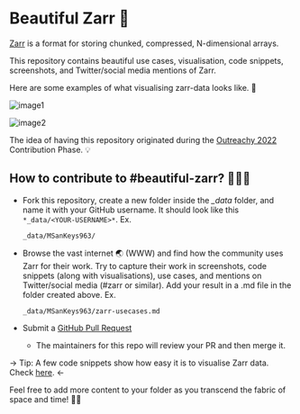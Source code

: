 # Beautiful Zarr 🚀

[Zarr](https://zarr.dev/) is a format for storing chunked, compressed, N-dimensional arrays.

This repository contains beautiful use cases, visualisation, code snippets, screenshots, and Twitter/social media mentions of Zarr.

Here are some examples of what visualising zarr-data looks like. 👀

![image1](../assets/images/zarr_data_1.jpg)

![image2](../assets/images/zarr_data_2.jpg)

The idea of having this repository originated during the [Outreachy 2022](https://www.outreachy.org/) Contribution Phase. 💡

## How to contribute to #beautiful-zarr? 🧑🏻‍💻

- Fork this repository, create a new folder inside the *_data* folder, and name it with your GitHub username. It should look like this `*_data/<YOUR-USERNAME>*`. Ex.
    
    `_data/MSanKeys963/`
    
- Browse the vast internet 🌏 (WWW) and find how the community uses Zarr for their work. Try to capture their work in screenshots, code snippets (along with visualisations), use cases, and mentions on Twitter/social media (#zarr or similar). Add your result in a .md file in the folder created above. Ex.
    
    `_data/MSanKeys963/zarr-usecases.md`
    
- Submit a [GitHub Pull Request](https://docs.github.com/en/pull-requests/collaborating-with-pull-requests/proposing-changes-to-your-work-with-pull-requests/creating-a-pull-request)
    - The maintainers for this repo will review your PR and then merge it.


→ Tip: A few code snippets show how easy it is to visualise Zarr data. Check [here](https://colab.research.google.com/drive/1RTryIn59P8Kc_TxlnFlaJpCB8Hf4_U09?usp=sharing). ←
    
Feel free to add more content to your folder as you transcend the fabric of space and time! ✌🏻